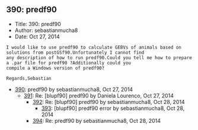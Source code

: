 ## 390: predf90

- Title: 390: predf90
- Author: sebastianmucha8
- Date: Oct 27, 2014

```
I would like to use predf90 to calculate GEBVs of animals based on solutions from postGSf90.Unfortunately I cannot find
any description of how to run predf90.Could you tell me how to prepare a .par file for predf90 ?Additionally could you
compile a Windows version of predf90?

Regards,Sebastian
```

- [390](0390.md): predf90 by sebastianmucha8, Oct 27, 2014
    - [391](0391.md): Re: [blupf90] predf90 by Daniela Lourenco, Oct 27, 2014
        - [392](0392.md): Re: [blupf90] predf90 by sebastianmucha8, Oct 28, 2014
            - [393](0393.md): [blupf90] predf90 error by sebastianmucha8, Oct 28, 2014
        - [394](0394.md): Re: predf90 by sebastianmucha8, Oct 28, 2014
